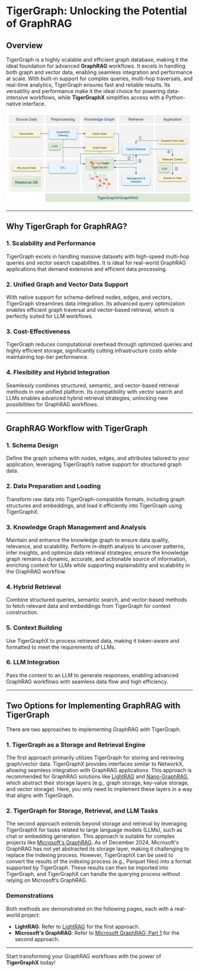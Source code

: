 # TigerGraph: Unlocking the Potential of GraphRAG

## Overview

TigerGraph is a highly scalable and efficient graph database, making it the ideal foundation for advanced **GraphRAG** workflows. It excels in handling both graph and vector data, enabling seamless integration and performance at scale. With built-in support for complex queries, multi-hop traversals, and real-time analytics, TigerGraph ensures fast and reliable results. Its versatility and performance make it the ideal choice for powering data-intensive workflows, while **TigerGraphX** simplifies access with a Python-native interface.

![Supporting Microsoft’s GraphRAG](../images/graphrag/overview.png)

---

## Why TigerGraph for GraphRAG?

### **1. Scalability and Performance**

TigerGraph excels in handling massive datasets with high-speed multi-hop queries and vector search capabilities. It is ideal for real-world GraphRAG applications that demand extensive and efficient data processing.

### **2. Unified Graph and Vector Data Support**

With native support for schema-defined nodes, edges, and vectors, TigerGraph streamlines data integration. Its advanced query optimization enables efficient graph traversal and vector-based retrieval, which is perfectly suited for LLM workflows.

### **3. Cost-Effectiveness**

TigerGraph reduces computational overhead through optimized queries and highly efficient storage, significantly cutting infrastructure costs while maintaining top-tier performance.

### **4. Flexibility and Hybrid Integration**

Seamlessly combines structured, semantic, and vector-based retrieval methods in one unified platform. Its compatibility with vector search and LLMs enables advanced hybrid retrieval strategies, unlocking new possibilities for GraphRAG workflows.

---

## GraphRAG Workflow with TigerGraph

### **1. Schema Design**

Define the graph schema with nodes, edges, and attributes tailored to your application, leveraging TigerGraph’s native support for structured graph data.

### **2. Data Preparation and Loading**

Transform raw data into TigerGraph-compatible formats, including graph structures and embeddings, and load it efficiently into TigerGraph using TigerGraphX.

### **3. Knowledge Graph Management and Analysis**
Maintain and enhance the knowledge graph to ensure data quality, relevance, and scalability. Perform in-depth analysis to uncover patterns, infer insights, and optimize data retrieval strategies; ensure the knowledge graph remains a dynamic, accurate, and actionable source of information, enriching context for LLMs while supporting explainability and scalability in the GraphRAG workflow.

### **4. Hybrid Retrieval**

Combine structured queries, semantic search, and vector-based methods to fetch relevant data and embeddings from TigerGraph for context construction.

### **5. Context Building**

Use TigerGraphX to process retrieved data, making it token-aware and formatted to meet the requirements of LLMs.

### **6. LLM Integration**

Pass the context to an LLM to generate responses, enabling advanced GraphRAG workflows with seamless data flow and high efficiency.

---

## Two Options for Implementing GraphRAG with TigerGraph

There are two approaches to implementing GraphRAG with TigerGraph.

### **1. TigerGraph as a Storage and Retrieval Engine**  
The first approach primarily utilizes TigerGraph for storing and retrieving graph/vector data. TigerGraphX provides interfaces similar to NetworkX, allowing seamless integration with GraphRAG applications. This approach is recommended for GraphRAG solutions like [LightRAG](https://github.com/HKUDS/LightRAG) and [Nano-GraphRAG](https://github.com/gusye1234/nano-graphrag), which abstract their storage layers (e.g., graph storage, key-value storage, and vector storage). Here, you only need to implement these layers in a way that aligns with TigerGraph.

### **2. TigerGraph for Storage, Retrieval, and LLM Tasks**  
The second approach extends beyond storage and retrieval by leveraging TigerGraphX for tasks related to large language models (LLMs), such as chat or embedding generation. This approach is suitable for complex projects like [Microsoft's GraphRAG](https://github.com/microsoft/graphrag). As of December 2024, Microsoft's GraphRAG has not yet abstracted its storage layer, making it challenging to replace the indexing process. However, TigerGraphX can be used to convert the results of the indexing process (e.g., Parquet files) into a format supported by TigerGraph. These results can then be imported into TigerGraph, and TigerGraphX can handle the querying process without relying on Microsoft’s GraphRAG.

### **Demonstrations**
Both methods are demonstrated on the following pages, each with a real-world project:

- **LightRAG**: Refer to [LightRAG](lightrag.md) for the first approach.
- **Microsoft's GraphRAG**: Refer to [Microsoft GraphRAG: Part 1](msft_graphrag_1.md) for the second approach.

---

Start transforming your GraphRAG workflows with the power of **TigerGraphX** today!

